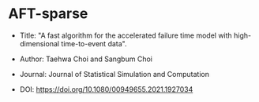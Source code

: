 # AFT-sparse
- Title: "A fast algorithm for the accelerated failure time model with high-dimensional time-to-event data".

- Author: Taehwa Choi and Sangbum Choi

- Journal: Journal of Statistical Simulation and Computation

- DOI: https://doi.org/10.1080/00949655.2021.1927034
